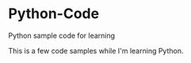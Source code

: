 # Python-Code
Python sample code for learning

This is a few code samples while I'm learning Python.
